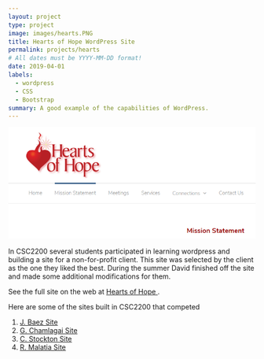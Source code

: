 ```yaml
---
layout: project
type: project
image: images/hearts.PNG
title: Hearts of Hope WordPress Site
permalink: projects/hearts
# All dates must be YYYY-MM-DD format!
date: 2019-04-01
labels:
  - wordpress 
  - CSS
  - Bootstrap
summary: A good example of the capabilities of WordPress. 
---
```


<img class="ui image" src='../images/hearts.PNG'> 

In CSC2200 several students participated in learning wordpress and building a site for a non-for-profit client. 
This site was selected by the client as the one they liked the best. 
During the summer David finished off the site and made some additional modifications for them. 

See the full site on the web at <a href='http://heartsofhope.net'> Hearts of Hope </a>. 

Here are some of the sites built in CSC2200 that competed
<ol>
  <li> <a href="http://45.55.136.114/~jbaeza01/heartsofhope/heartsofhopeHP.html"> J. Baez Site </a> </li>
  <li> <a href="http://45.55.136.114/~gchamlagai01/HW6_WEBPAGE/hearts.html"> G. Chamlagai Site </a> </li>
  <li> <a href="http://45.55.136.114/~cstockton01/HeartsOfHopeHomepage.html"> C. Stockton Site </a> </li>
  <li> <a href="http://45.55.136.114/~rmalatia01/Hearts%20of%20Hope/"> R. Malatia Site </a> </li>
  </ol>
